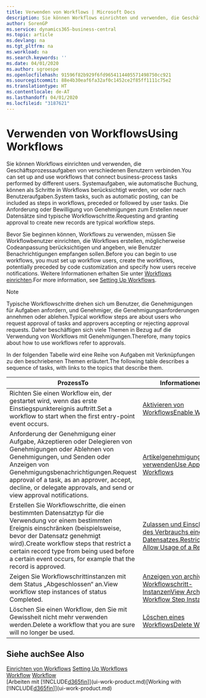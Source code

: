 ```yaml
---
title: Verwenden von Workflows | Microsoft Docs
description: Sie können Workflows einrichten und verwenden, die Geschäftsprozessaufgaben von verschiedenen Benutzern verbinden. Systemaufgaben, wie automatische Buchung, können als Schritte in Workflows berücksichtigt werden, vor oder nach Benutzeraufgaben. Die Anforderung oder Bewilligung von Genehmigungen zum Erstellen neuer Datensätze sind typische Workflowschritte.
author: SorenGP
ms.service: dynamics365-business-central
ms.topic: article
ms.devlang: na
ms.tgt_pltfrm: na
ms.workload: na
ms.search.keywords: ''
ms.date: 04/01/2020
ms.author: sgroespe
ms.openlocfilehash: 91596f82b929f6fd9654114405571498750cc921
ms.sourcegitcommit: 88e4b30eaf6fa32af0c1452ce2f85ff1111c75e2
ms.translationtype: HT
ms.contentlocale: de-AT
ms.lasthandoff: 04/01/2020
ms.locfileid: "3187621"
---
```

# <a name="using-workflows"></a><span data-ttu-id="c163a-105">Verwenden von Workflows</span><span class="sxs-lookup"><span data-stu-id="c163a-105">Using Workflows</span></span>
<span data-ttu-id="c163a-106">Sie können Workflows einrichten und verwenden, die Geschäftsprozessaufgaben von verschiedenen Benutzern verbinden.</span><span class="sxs-lookup"><span data-stu-id="c163a-106">You can set up and use workflows that connect business-process tasks performed by different users.</span></span> <span data-ttu-id="c163a-107">Systemaufgaben, wie automatische Buchung, können als Schritte in Workflows berücksichtigt werden, vor oder nach Benutzeraufgaben.</span><span class="sxs-lookup"><span data-stu-id="c163a-107">System tasks, such as automatic posting, can be included as steps in workflows, preceded or followed by user tasks.</span></span> <span data-ttu-id="c163a-108">Die Anforderung oder Bewilligung von Genehmigungen zum Erstellen neuer Datensätze sind typische Workflowschritte.</span><span class="sxs-lookup"><span data-stu-id="c163a-108">Requesting and granting approval to create new records are typical workflow steps.</span></span>  

 <span data-ttu-id="c163a-109">Bevor Sie beginnen können, Workflows zu verwenden, müssen Sie Workflowbenutzer einrichten, die Workflows erstellen, möglicherweise Codeanpassung berücksichtigen und angeben, wie Benutzer Benachrichtigungen empfangen sollen.</span><span class="sxs-lookup"><span data-stu-id="c163a-109">Before you can begin to use workflows, you must set up workflow users, create the workflows, potentially preceded by code customization and specify how users receive notifications.</span></span> <span data-ttu-id="c163a-110">Weitere Informationen erhalten Sie unter [Workflows einrichten](across-set-up-workflows.md).</span><span class="sxs-lookup"><span data-stu-id="c163a-110">For more information, see [Setting Up Workflows](across-set-up-workflows.md).</span></span>  

> [!NOTE]  
>  <span data-ttu-id="c163a-111">Typische Workflowschritte drehen sich um Benutzer, die Genehmigungen für Aufgaben anfordern, und Genehmiger, die Genehmigungsanforderungen annehmen oder ablehen.</span><span class="sxs-lookup"><span data-stu-id="c163a-111">Typical workflow steps are about users who request approval of tasks and approvers accepting or rejecting approval requests.</span></span> <span data-ttu-id="c163a-112">Daher beschäftigen sich viele Themen in Bezug auf die Verwendung von Workflows mit Genehmigungen.</span><span class="sxs-lookup"><span data-stu-id="c163a-112">Therefore, many topics about how to use workflows refer to approvals.</span></span>  

 <span data-ttu-id="c163a-113">In der folgenden Tabelle wird eine Reihe von Aufgaben mit Verknüpfungen zu den beschriebenen Themen erläutert.</span><span class="sxs-lookup"><span data-stu-id="c163a-113">The following table describes a sequence of tasks, with links to the topics that describe them.</span></span>  

|<span data-ttu-id="c163a-114">**Prozess**</span><span class="sxs-lookup"><span data-stu-id="c163a-114">**To**</span></span>|<span data-ttu-id="c163a-115">**Informationen**</span><span class="sxs-lookup"><span data-stu-id="c163a-115">**See**</span></span>|  
|------------|-------------|  
|<span data-ttu-id="c163a-116">Richten Sie einen Workflow ein, der gestartet wird, wenn das erste Einstiegspunktereignis auftritt.</span><span class="sxs-lookup"><span data-stu-id="c163a-116">Set a workflow to start when the first entry-point event occurs.</span></span>|[<span data-ttu-id="c163a-117">Aktivieren von Workflows</span><span class="sxs-lookup"><span data-stu-id="c163a-117">Enable Workflows</span></span>](across-how-to-enable-workflows.md)|  
|<span data-ttu-id="c163a-118">Anforderung der Genehmigung einer Aufgabe, Akzeptieren oder Delegieren von Genehmigungen oder Ablehnen von Genehmigungen, und Senden oder Anzeigen von Genehmigungsbenachrichtigungen.</span><span class="sxs-lookup"><span data-stu-id="c163a-118">Request approval of a task, as an approver, accept, decline, or delegate approvals, and send or view approval notifications.</span></span>|[<span data-ttu-id="c163a-119">Artikelgenehmigungsworkflow verwenden</span><span class="sxs-lookup"><span data-stu-id="c163a-119">Use Approval Workflows</span></span>](across-how-use-approval-workflows.md)|  
|<span data-ttu-id="c163a-120">Erstellen Sie Workflowschritte, die einen bestimmten Datensatztyp für die Verwendung vor einem bestimmten Ereignis einschränken (beispielsweise, bevor der Datensatz genehmigt wird).</span><span class="sxs-lookup"><span data-stu-id="c163a-120">Create workflow steps that restrict a certain record type from being used before a certain event occurs, for example that the record is approved.</span></span>|[<span data-ttu-id="c163a-121"> Zulassen und Einschränken des Verbrauchs eines Datensatzes.</span><span class="sxs-lookup"><span data-stu-id="c163a-121">Restrict and Allow Usage of a Record</span></span>](across-how-to-restrict-and-allow-usage-of-a-record.md)|  
|<span data-ttu-id="c163a-122">Zeigen Sie Workflowschrittinstanzen mit dem Status „Abgeschlossen“ an.</span><span class="sxs-lookup"><span data-stu-id="c163a-122">View workflow step instances of status Completed.</span></span>|[<span data-ttu-id="c163a-123">Anzeigen von archivierten Workflowschritt-Instanzen</span><span class="sxs-lookup"><span data-stu-id="c163a-123">View Archived Workflow Step Instances</span></span>](across-how-to-view-archived-workflow-step-instances.md)|  
|<span data-ttu-id="c163a-124">Löschen Sie einen Workflow, den Sie mit Gewissheit nicht mehr verwenden werden.</span><span class="sxs-lookup"><span data-stu-id="c163a-124">Delete a workflow that you are sure will no longer be used.</span></span>|[<span data-ttu-id="c163a-125">Löschen eines Workflows</span><span class="sxs-lookup"><span data-stu-id="c163a-125">Delete Workflows</span></span>](across-how-to-delete-workflows.md)|  

## <a name="see-also"></a><span data-ttu-id="c163a-126">Siehe auch</span><span class="sxs-lookup"><span data-stu-id="c163a-126">See Also</span></span>  
<span data-ttu-id="c163a-127">[Einrichten von Workflows](across-set-up-workflows.md) </span><span class="sxs-lookup"><span data-stu-id="c163a-127">[Setting Up Workflows](across-set-up-workflows.md) </span></span>  
<span data-ttu-id="c163a-128">[Workflow](across-workflow.md) </span><span class="sxs-lookup"><span data-stu-id="c163a-128">[Workflow](across-workflow.md) </span></span>  
<span data-ttu-id="c163a-129">[Arbeiten mit [!INCLUDE[d365fin](includes/d365fin_md.md)]](ui-work-product.md)</span><span class="sxs-lookup"><span data-stu-id="c163a-129">[Working with [!INCLUDE[d365fin](includes/d365fin_md.md)]](ui-work-product.md)</span></span>
